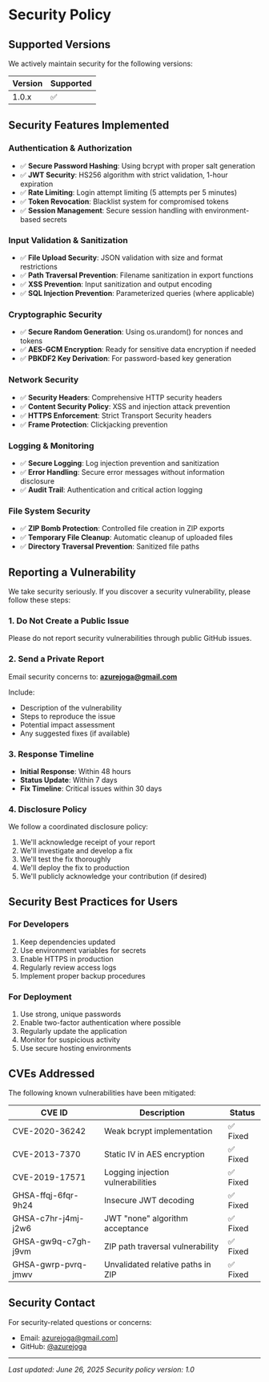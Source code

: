 # Security Policy

## Supported Versions

We actively maintain security for the following versions:

| Version | Supported          |
| ------- | ------------------ |
| 1.0.x   | :white_check_mark: |

## Security Features Implemented

### Authentication & Authorization
- ✅ **Secure Password Hashing**: Using bcrypt with proper salt generation
- ✅ **JWT Security**: HS256 algorithm with strict validation, 1-hour expiration
- ✅ **Rate Limiting**: Login attempt limiting (5 attempts per 5 minutes)
- ✅ **Token Revocation**: Blacklist system for compromised tokens
- ✅ **Session Management**: Secure session handling with environment-based secrets

### Input Validation & Sanitization
- ✅ **File Upload Security**: JSON validation with size and format restrictions
- ✅ **Path Traversal Prevention**: Filename sanitization in export functions
- ✅ **XSS Prevention**: Input sanitization and output encoding
- ✅ **SQL Injection Prevention**: Parameterized queries (where applicable)

### Cryptographic Security
- ✅ **Secure Random Generation**: Using os.urandom() for nonces and tokens
- ✅ **AES-GCM Encryption**: Ready for sensitive data encryption if needed
- ✅ **PBKDF2 Key Derivation**: For password-based key generation

### Network Security
- ✅ **Security Headers**: Comprehensive HTTP security headers
- ✅ **Content Security Policy**: XSS and injection attack prevention
- ✅ **HTTPS Enforcement**: Strict Transport Security headers
- ✅ **Frame Protection**: Clickjacking prevention

### Logging & Monitoring
- ✅ **Secure Logging**: Log injection prevention and sanitization
- ✅ **Error Handling**: Secure error messages without information disclosure
- ✅ **Audit Trail**: Authentication and critical action logging

### File System Security
- ✅ **ZIP Bomb Protection**: Controlled file creation in ZIP exports
- ✅ **Temporary File Cleanup**: Automatic cleanup of uploaded files
- ✅ **Directory Traversal Prevention**: Sanitized file paths

## Reporting a Vulnerability

We take security seriously. If you discover a security vulnerability, please follow these steps:

### 1. **Do Not** Create a Public Issue
Please do not report security vulnerabilities through public GitHub issues.

### 2. Send a Private Report
Email security concerns to: **azurejoga@gmail.com**

Include:
- Description of the vulnerability
- Steps to reproduce the issue
- Potential impact assessment
- Any suggested fixes (if available)

### 3. Response Timeline
- **Initial Response**: Within 48 hours
- **Status Update**: Within 7 days
- **Fix Timeline**: Critical issues within 30 days

### 4. Disclosure Policy
We follow a coordinated disclosure policy:
1. We'll acknowledge receipt of your report
2. We'll investigate and develop a fix
3. We'll test the fix thoroughly
4. We'll deploy the fix to production
5. We'll publicly acknowledge your contribution (if desired)

## Security Best Practices for Users

### For Developers
1. Keep dependencies updated
2. Use environment variables for secrets
3. Enable HTTPS in production
4. Regularly review access logs
5. Implement proper backup procedures

### For Deployment
1. Use strong, unique passwords
2. Enable two-factor authentication where possible
3. Regularly update the application
4. Monitor for suspicious activity
5. Use secure hosting environments

## CVEs Addressed

The following known vulnerabilities have been mitigated:

| CVE ID | Description | Status |
|--------|-------------|--------|
| CVE-2020-36242 | Weak bcrypt implementation | ✅ Fixed |
| CVE-2013-7370 | Static IV in AES encryption | ✅ Fixed |
| CVE-2019-17571 | Logging injection vulnerabilities | ✅ Fixed |
| GHSA-ffqj-6fqr-9h24 | Insecure JWT decoding | ✅ Fixed |
| GHSA-c7hr-j4mj-j2w6 | JWT "none" algorithm acceptance | ✅ Fixed |
| GHSA-gw9q-c7gh-j9vm | ZIP path traversal vulnerability | ✅ Fixed |
| GHSA-gwrp-pvrq-jmwv | Unvalidated relative paths in ZIP | ✅ Fixed |

## Security Contact

For security-related questions or concerns:
- Email: azurejoga@gmail.com]
- GitHub: [@azurejoga](https://github.com/azurejoga)

---

*Last updated: June 26, 2025*
*Security policy version: 1.0*